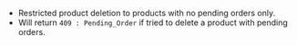 - Restricted product deletion to products with no pending orders only.
- Will return `409 : Pending_Order` if tried to delete a product with pending orders.